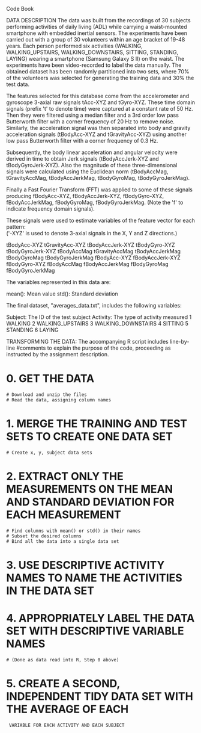 
Code Book


DATA DESCRIPTION
The data was built from the recordings of 30 subjects performing activities of daily living (ADL) while carrying a waist-mounted smartphone with embedded inertial sensors.
The experiments have been carried out with a group of 30 volunteers within an age bracket of 19-48 years. Each person performed six activities (WALKING, WALKING_UPSTAIRS, WALKING_DOWNSTAIRS, SITTING, STANDING, LAYING) wearing a smartphone (Samsung Galaxy S II) on the waist. The experiments have been video-recorded to label the data manually. The obtained dataset has been randomly partitioned into two sets, where 70% of the volunteers was selected for generating the training data and 30% the test data.

The features selected for this database come from the accelerometer and gyroscope 3-axial raw signals tAcc-XYZ and tGyro-XYZ. These time domain signals (prefix 't' to denote time) were captured at a constant rate of 50 Hz. Then they were filtered using a median filter and a 3rd order low pass Butterworth filter with a corner frequency of 20 Hz to remove noise. Similarly, the acceleration signal was then separated into body and gravity acceleration signals (tBodyAcc-XYZ and tGravityAcc-XYZ) using another low pass Butterworth filter with a corner frequency of 0.3 Hz. 

Subsequently, the body linear acceleration and angular velocity were derived in time to obtain Jerk signals (tBodyAccJerk-XYZ and tBodyGyroJerk-XYZ). Also the magnitude of these three-dimensional signals were calculated using the Euclidean norm (tBodyAccMag, tGravityAccMag, tBodyAccJerkMag, tBodyGyroMag, tBodyGyroJerkMag). 

Finally a Fast Fourier Transform (FFT) was applied to some of these signals producing fBodyAcc-XYZ, fBodyAccJerk-XYZ, fBodyGyro-XYZ, fBodyAccJerkMag, fBodyGyroMag, fBodyGyroJerkMag. (Note the 'f' to indicate frequency domain signals). 

These signals were used to estimate variables of the feature vector for each pattern:  
('-XYZ' is used to denote 3-axial signals in the X, Y and Z directions.) 

tBodyAcc-XYZ
tGravityAcc-XYZ
tBodyAccJerk-XYZ
tBodyGyro-XYZ
tBodyGyroJerk-XYZ
tBodyAccMag
tGravityAccMag
tBodyAccJerkMag
tBodyGyroMag
tBodyGyroJerkMag
fBodyAcc-XYZ
fBodyAccJerk-XYZ
fBodyGyro-XYZ
fBodyAccMag
fBodyAccJerkMag
fBodyGyroMag
fBodyGyroJerkMag

The variables represented in this data are: 

mean(): Mean value
std(): Standard deviation
 


The final dataset, "averages_data.txt", includes the following variables:

Subject: The ID of the test subject
Activity: The type of activity measured
1 WALKING
2 WALKING_UPSTAIRS
3 WALKING_DOWNSTAIRS
4 SITTING
5 STANDING
6 LAYING



TRANSFORMING THE DATA:
The accompanying R script includes line-by-line #comments to explain the purpose of the code, proceeding as instructed by the assignment description.

# 0. GET THE DATA
	# Download and unzip the files
	# Read the data, assigning column names

# 1. MERGE THE TRAINING AND TEST SETS TO CREATE ONE DATA SET
	# Create x, y, subject data sets

# 2. EXTRACT ONLY THE MEASUREMENTS ON THE MEAN AND STANDARD DEVIATION FOR EACH MEASUREMENT
	# Find columns with mean() or std() in their names
	# Subset the desired columns
	# Bind all the data into a single data set

# 3. USE DESCRIPTIVE ACTIVITY NAMES TO NAME THE ACTIVITIES IN THE DATA SET
# 4. APPROPRIATELY LABEL THE DATA SET WITH DESCRIPTIVE VARIABLE NAMES
	# (Done as data read into R, Step 0 above)

# 5. CREATE A SECOND, INDEPENDENT TIDY DATA SET WITH THE AVERAGE OF EACH 
	 VARIABLE FOR EACH ACTIVITY AND EACH SUBJECT

